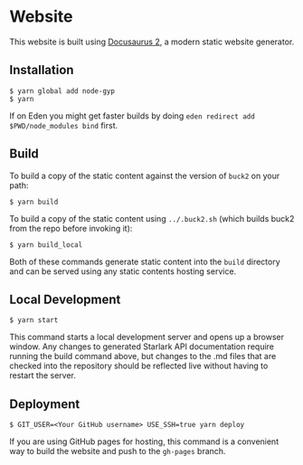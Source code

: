 # Website

This website is built using [Docusaurus 2](https://docusaurus.io/), a modern static website generator.

## Installation

```shell
$ yarn global add node-gyp
$ yarn
```

If on Eden you might get faster builds by doing `eden redirect add $PWD/node_modules bind` first.

## Build

To build a copy of the static content against the version of `buck2` on your path:

```shell
$ yarn build
```

To build a copy of the static content using `../.buck2.sh` (which builds buck2 from the repo before invoking it):

```shell
$ yarn build_local
```

Both of these commands generate static content into the `build` directory and can be served using any static contents hosting service.

## Local Development

```shell
$ yarn start
```

This command starts a local development server and opens up a browser window. Any changes to generated Starlark API documentation require running the build command above, but changes to the .md files that are checked into the repository should be reflected live without having to restart the server.


## Deployment

```shell
$ GIT_USER=<Your GitHub username> USE_SSH=true yarn deploy
```

If you are using GitHub pages for hosting, this command is a convenient way to build the website and push to the `gh-pages` branch.
